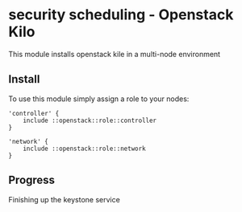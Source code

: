 # security scheduling - Openstack Kilo

This module installs openstack kile in a multi-node environment

## Install

To use this module simply assign a role to your nodes:

```
'controller' {
    include ::openstack::role::controller
}

'network' {
    include ::openstack::role::network
}
```

## Progress

Finishing up the keystone service
